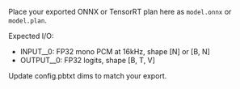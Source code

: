 Place your exported ONNX or TensorRT plan here as `model.onnx` or `model.plan`.

Expected I/O:
- INPUT__0: FP32 mono PCM at 16kHz, shape [N] or [B, N]
- OUTPUT__0: FP32 logits, shape [B, T, V]

Update config.pbtxt dims to match your export.
